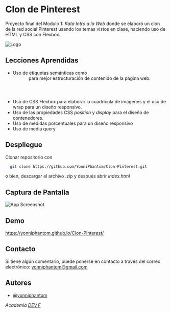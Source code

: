 
# Clon de Pinterest

Proyecto final del Modulo 1: _Kata Intro a la Web_ donde se elaboró un clon de la red social Pinterest usando los temas vistos en clase, haciendo uso de HTML y CSS con Flexbox.


![Logo](https://upload.wikimedia.org/wikipedia/commons/thumb/3/35/Pinterest_Logo.svg/1200px-Pinterest_Logo.svg.png)


## Lecciones Aprendidas

- Uso de etiquetas semánticas como <nav> <header> para mejor estructuración de contenido de la página web.
- Uso de CSS Flexbox para elaborar la cuadrícula de imágenes y el uso de wrap para un diseño responsivo.
- Uso de las propiedades CSS _position_ y _display_ para el diseño de contenedores.
- Uso de medidas porcentuales para un diseño responsivo
- Uso de media query


## Despliegue

Clonar repositorio con

```bash
  git clone https://github.com/YonniPhantom/Clon-Pinterest.git
```
o bien, descargar el archivo .zip y después abrir _index.html_

## Captura de Pantalla

![App Screenshot](https://i.imgur.com/OIiCEFT.png)


## Demo

https://yonniphantom.github.io/Clon-Pinterest/


## Contacto

Si tiene algún comentario, puede ponerse en contacto a través del correo electrónico: yonniphantom@gmail.com


## Autores

- [@yonniphantom](https://github.com/YonniPhantom)

_Academia [DEV.F](https://devf.la/)_
